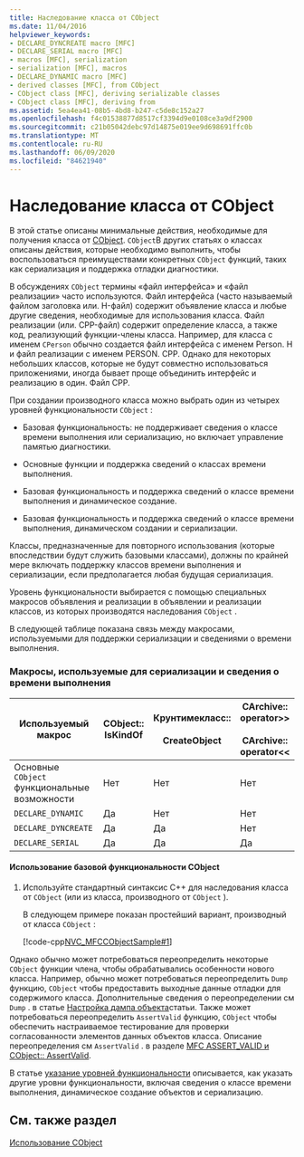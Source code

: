 ```yaml
---
title: Наследование класса от CObject
ms.date: 11/04/2016
helpviewer_keywords:
- DECLARE_DYNCREATE macro [MFC]
- DECLARE_SERIAL macro [MFC]
- macros [MFC], serialization
- serialization [MFC], macros
- DECLARE_DYNAMIC macro [MFC]
- derived classes [MFC], from CObject
- CObject class [MFC], deriving serializable classes
- CObject class [MFC], deriving from
ms.assetid: 5ea4ea41-08b5-4bd8-b247-c5de8c152a27
ms.openlocfilehash: f4c01538877d8517cf3394d9e0108ce3a9df2900
ms.sourcegitcommit: c21b05042debc97d14875e019ee9d698691ffc0b
ms.translationtype: MT
ms.contentlocale: ru-RU
ms.lasthandoff: 06/09/2020
ms.locfileid: "84621940"
---
```

# <a name="deriving-a-class-from-cobject"></a>Наследование класса от CObject

В этой статье описаны минимальные действия, необходимые для получения класса от [CObject](reference/cobject-class.md). `CObject`В других статьях о классах описаны действия, которые необходимо выполнить, чтобы воспользоваться преимуществами конкретных `CObject` функций, таких как сериализация и поддержка отладки диагностики.

В обсуждениях `CObject` термины «файл интерфейса» и «файл реализации» часто используются. Файл интерфейса (часто называемый файлом заголовка или. H-файл) содержит объявление класса и любые другие сведения, необходимые для использования класса. Файл реализации (или. CPP-файл) содержит определение класса, а также код, реализующий функции-члены класса. Например, для класса с именем `CPerson` обычно создается файл интерфейса с именем Person. H и файл реализации с именем PERSON. CPP. Однако для некоторых небольших классов, которые не будут совместно использоваться приложениями, иногда бывает проще объединить интерфейс и реализацию в один. Файл CPP.

При создании производного класса можно выбрать один из четырех уровней функциональности `CObject` :

- Базовая функциональность: не поддерживает сведения о классе времени выполнения или сериализацию, но включает управление памятью диагностики.

- Основные функции и поддержка сведений о классах времени выполнения.

- Базовая функциональность и поддержка сведений о классе времени выполнения и динамическое создание.

- Базовая функциональность и поддержка сведений о классе времени выполнения, динамическом создании и сериализации.

Классы, предназначенные для повторного использования (которые впоследствии будут служить базовыми классами), должны по крайней мере включать поддержку классов времени выполнения и сериализации, если предполагается любая будущая сериализация.

Уровень функциональности выбирается с помощью специальных макросов объявления и реализации в объявлении и реализации классов, из которых производятся наследования `CObject` .

В следующей таблице показана связь между макросами, используемыми для поддержки сериализации и сведениями о времени выполнения.

### <a name="macros-used-for-serialization-and-run-time-information"></a>Макросы, используемые для сериализации и сведения о времени выполнения

|Используемый макрос|CObject:: IsKindOf|Крунтимекласс::<br /><br /> CreateObject|CArchive:: operator>><br /><br /> CArchive:: operator<<|
|----------------|-----------------------|--------------------------------------|-------------------------------------------------------|
|Основные `CObject` функциональные возможности|Нет|Нет|Нет|
|`DECLARE_DYNAMIC`|Да|Нет|Нет|
|`DECLARE_DYNCREATE`|Да|Да|Нет|
|`DECLARE_SERIAL`|Да|Да|Да|

#### <a name="to-use-basic-cobject-functionality"></a>Использование базовой функциональности CObject

1. Используйте стандартный синтаксис C++ для наследования класса от `CObject` (или из класса, производного от `CObject` ).

   В следующем примере показан простейший вариант, производный от класса `CObject` :

   [!code-cpp[NVC_MFCCObjectSample#1](codesnippet/cpp/deriving-a-class-from-cobject_1.h)]

Однако обычно может потребоваться переопределить некоторые `CObject` функции члена, чтобы обрабатывались особенности нового класса. Например, обычно может потребоваться переопределить `Dump` функцию, `CObject` чтобы предоставить выходные данные отладки для содержимого класса. Дополнительные сведения о переопределении см `Dump` . в статье [Настройка дампа объекта](/previous-versions/visualstudio/visual-studio-2010/sc15kz85(v=vs.100))статьи. Также может потребоваться переопределить `AssertValid` функцию, `CObject` чтобы обеспечить настраиваемое тестирование для проверки согласованности элементов данных объектов класса. Описание переопределения см `AssertValid` . в разделе [MFC ASSERT_VALID и CObject:: AssertValid](reference/diagnostic-services.md#assert_valid).

В статье [указание уровней функциональности](specifying-levels-of-functionality.md) описывается, как указать другие уровни функциональности, включая сведения о классе времени выполнения, динамическое создание объектов и сериализацию.

## <a name="see-also"></a>См. также раздел

[Использование CObject](using-cobject.md)
